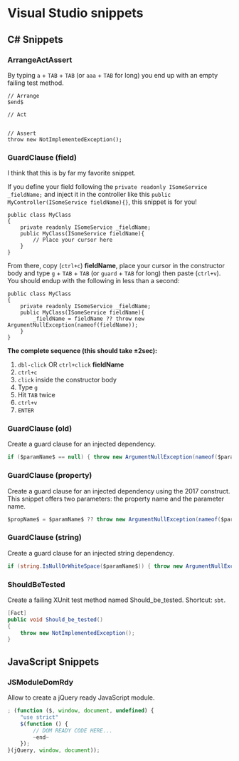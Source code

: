 # Visual Studio snippets

## C# Snippets

### ArrangeActAssert

By typing `a` + `TAB` + `TAB` (or `aaa` + `TAB` for long) you end up with an empty failing test method.

```CSharp
// Arrange
$end$

// Act


// Assert
throw new NotImplementedException();
```

### GuardClause (field)

I think that this is by far my favorite snippet.

If you define your field following the `private readonly ISomeService _fieldName;` and inject it in the controller like this `public MyController(ISomeService fieldName){}`, this snippet is for you!

```CSharp
public class MyClass
{
    private readonly ISomeService _fieldName;
    public MyClass(ISomeService fieldName){
        // Place your cursor here
    }
}
```

From there, copy (`ctrl+c`) **fieldName**, place your cursor in the constructor body and type `g` + `TAB` + `TAB` (or `guard` + `TAB` for long) then paste (`ctrl+v`). You should endup with the following in less than a second:

```CSharp
public class MyClass
{
    private readonly ISomeService _fieldName;
    public MyClass(ISomeService fieldName){
        _fieldName = fieldName ?? throw new ArgumentNullException(nameof(fieldName));
    }
}
```

**The complete sequence (this should take ±2sec):**

1.  `dbl-click` OR `ctrl+click` **fieldName**
1.  `ctrl+c`
1.  `click` inside the constructor body
1.  Type `g`
1.  Hit `TAB` twice
1.  `ctrl+v`
1.  `ENTER`

### GuardClause (old)

Create a guard clause for an injected dependency.

```csharp
if ($paramName$ == null) { throw new ArgumentNullException(nameof($paramName$)); }
```

### GuardClause (property)

Create a guard clause for an injected dependency using the 2017 construct.
This snippet offers two parameters: the property name and the parameter name.

```csharp
$propName$ = $paramName$ ?? throw new ArgumentNullException(nameof($paramName$));
```

### GuardClause (string)

Create a guard clause for an injected string dependency.

```csharp
if (string.IsNullOrWhiteSpace($paramName$)) { throw new ArgumentNullException(nameof($paramName$)); }
```

### ShouldBeTested

Create a failing XUnit test method named Should_be_tested. Shortcut: `sbt`.

```csharp
[Fact]
public void Should_be_tested()
{
    throw new NotImplementedException();
}
```

## JavaScript Snippets

### JSModuleDomRdy

Allow to create a jQuery ready JavaScript module.

```JavaScript
; (function ($, window, document, undefined) {
    "use strict"
    $(function () {
        // DOM READY CODE HERE...
        ~end~
    });
}(jQuery, window, document));
```

